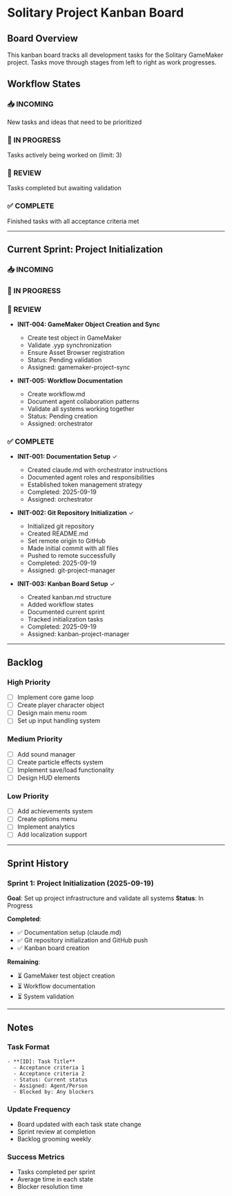 # Solitary Project Kanban Board

## Board Overview
This kanban board tracks all development tasks for the Solitary GameMaker project. Tasks move through stages from left to right as work progresses.

## Workflow States

### 📥 INCOMING
New tasks and ideas that need to be prioritized

### 🚀 IN PROGRESS
Tasks actively being worked on (limit: 3)

### 👀 REVIEW
Tasks completed but awaiting validation

### ✅ COMPLETE
Finished tasks with all acceptance criteria met

---

## Current Sprint: Project Initialization

### 📥 INCOMING

### 🚀 IN PROGRESS

### 👀 REVIEW

- **INIT-004: GameMaker Object Creation and Sync**
  - Create test object in GameMaker
  - Validate .yyp synchronization
  - Ensure Asset Browser registration
  - Status: Pending validation
  - Assigned: gamemaker-project-sync

- **INIT-005: Workflow Documentation**
  - Create workflow.md
  - Document agent collaboration patterns
  - Validate all systems working together
  - Status: Pending creation
  - Assigned: orchestrator

### ✅ COMPLETE

- **INIT-001: Documentation Setup** ✓
  - Created claude.md with orchestrator instructions
  - Documented agent roles and responsibilities
  - Established token management strategy
  - Completed: 2025-09-19
  - Assigned: orchestrator

- **INIT-002: Git Repository Initialization** ✓
  - Initialized git repository
  - Created README.md
  - Set remote origin to GitHub
  - Made initial commit with all files
  - Pushed to remote successfully
  - Completed: 2025-09-19
  - Assigned: git-project-manager

- **INIT-003: Kanban Board Setup** ✓
  - Created kanban.md structure
  - Added workflow states
  - Documented current sprint
  - Tracked initialization tasks
  - Completed: 2025-09-19
  - Assigned: kanban-project-manager

---

## Backlog

### High Priority
- [ ] Implement core game loop
- [ ] Create player character object
- [ ] Design main menu room
- [ ] Set up input handling system

### Medium Priority
- [ ] Add sound manager
- [ ] Create particle effects system
- [ ] Implement save/load functionality
- [ ] Design HUD elements

### Low Priority
- [ ] Add achievements system
- [ ] Create options menu
- [ ] Implement analytics
- [ ] Add localization support

---

## Sprint History

### Sprint 1: Project Initialization (2025-09-19)
**Goal**: Set up project infrastructure and validate all systems
**Status**: In Progress

**Completed**:
- ✅ Documentation setup (claude.md)
- ✅ Git repository initialization and GitHub push
- ✅ Kanban board creation

**Remaining**:
- ⏳ GameMaker test object creation
- ⏳ Workflow documentation
- ⏳ System validation

---

## Notes

### Task Format
```
- **[ID]: Task Title**
  - Acceptance criteria 1
  - Acceptance criteria 2
  - Status: Current status
  - Assigned: Agent/Person
  - Blocked by: Any blockers
```

### Update Frequency
- Board updated with each task state change
- Sprint review at completion
- Backlog grooming weekly

### Success Metrics
- Tasks completed per sprint
- Average time in each state
- Blocker resolution time